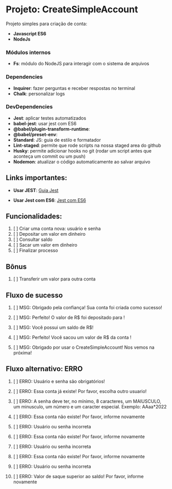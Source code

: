 # Projeto: CreateSimpleAccount

Projeto simples para criação de conta:

- **Javascript ES6**
- **NodeJs**

### Módulos internos

- **Fs**: módulo do NodeJS para interagir com o sistema de arquivos

### Dependencies

- **Inquirer**: fazer perguntas e receber respostas no terminal
- **Chalk**: personalizar logs

### DevDependencies

- **Jest**: aplicar testes automatizados
- **babel-jest**: usar jest com ES6
- **@babel/plugin-transform-runtime**:
- **@babel/preset-env**:
- **Standard**: JS: guia de estilo e formatador
- **Lint-staged**: permite que rode scripts na nossa staged area do github
- **Husky**: permite adicionar hooks no git (rodar um script antes que aconteça um commit ou um push)
- **Nodemon**: atualizar o código automaticamente ao salvar arquivo

## Links importantes:
- **Usar JEST**: [Guia Jest](https://oieduardorabelo.medium.com/jest-escrever-testes-nunca-foi-t%C3%A3o-divertido-5f0e1950ba10)

- **Usar Jest com ES6**: [Jest com ES6](https://stackoverflow.com/questions/35756479/does-jest-support-es6-import-export)

## Funcionalidades:

1. [ ] Criar uma conta nova: usuário e senha
2. [ ] Depositar um valor em dinheiro
3. [ ] Consultar saldo
4. [ ] Sacar um valor em dinheiro
5. [ ] Finalizar processo

## Bônus

1. [ ] Transferir um valor para outra conta

## Fluxo de sucesso

1. [ ] MSG: Obrigado pela confiança! Sua conta foi criada como sucesso!

2. [ ] MSG: Perfeito! O valor de R$<valor> foi depositado para <usuario>!

3. [ ] MSG: Você possui um saldo de R$<valor>!

4. [ ] MSG: Perfeito! Você sacou um valor de R$<valor> da conta <usuario>!
 
5. [ ] MSG: Obrigado por usar o CreateSimpleAccount! Nos vemos na próxima!


## Fluxo alternativo: ERRO

1. [ ] ERRO: Usuário e senha são obrigatórios!
1. [ ] ERRO: Essa conta já existe! Por favor, escolha outro usuario!
1. [ ] ERRO: A senha deve ter, no mínimo, 8 caracteres, um MAIUSCULO, um minusculo, um número e um caracter especial. Exemplo: AAaa*2022

2. [ ] ERRO: Essa conta não existe! Por favor, informe novamente
2. [ ] ERRO: Usuário ou senha incorreta

3. [ ] ERRO: Essa conta não existe! Por favor, informe novamente
3. [ ] ERRO: Usuário ou senha incorreta

4. [ ] ERRO: Essa conta não existe! Por favor, informe novamente
4. [ ] ERRO: Usuário ou senha incorreta
4. [ ] ERRO: Valor de saque superior ao saldo! Por favor, informe novamente